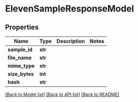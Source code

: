 # ElevenSampleResponseModel

## Properties
Name | Type | Description | Notes
------------ | ------------- | ------------- | -------------
**sample_id** | **str** |  | 
**file_name** | **str** |  | 
**mime_type** | **str** |  | 
**size_bytes** | **int** |  | 
**hash** | **str** |  | 

[[Back to Model list]](../README.md#documentation-for-models) [[Back to API list]](../README.md#documentation-for-api-endpoints) [[Back to README]](../README.md)

